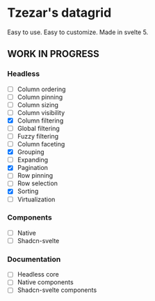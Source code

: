 # Tzezar's datagrid
Easy to use. Easy to customize. Made in svelte 5.


## WORK IN PROGRESS

### Headless
- [ ] Column ordering
- [ ] Column pinning
- [ ] Column sizing
- [ ] Column visibility
- [x] Column filtering
- [ ] Global filtering
- [ ] Fuzzy filtering
- [ ] Column faceting
- [x] Grouping
- [ ] Expanding
- [x] Pagination
- [ ] Row pinning
- [ ] Row selection
- [x] Sorting
- [ ] Virtualization

### Components
- [ ] Native
- [ ] Shadcn-svelte

### Documentation

- [ ] Headless core
- [ ] Native components
- [ ] Shadcn-svelte components
